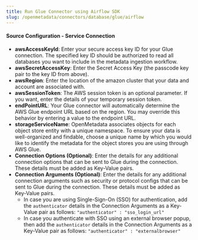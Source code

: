 ```yaml
---
title: Run Glue Connector using Airflow SDK
slug: /openmetadata/connectors/database/glue/airflow
---
```


<ConnectorIntro connector="Glue" goal="Airflow" hasDBT="true"/>

<Requirements />

<PythonMod connector="Glue" module="glue" />

<MetadataIngestionServiceDev service="database" connector="Glue" goal="Airflow"/>

<h4>Source Configuration - Service Connection</h4>

- **awsAccessKeyId**: Enter your secure access key ID for your Glue connection. The specified key ID should be authorized to read all databases you want to include in the metadata ingestion workflow.
- **awsSecretAccessKey**: Enter the Secret Access Key (the passcode key pair to the key ID from above).
- **awsRegion**: Enter the location of the amazon cluster that your data and account are associated with.
- **awsSessionToken**: The AWS session token is an optional parameter. If you want, enter the details of your temporary session token.
- **endPointURL**: Your Glue connector will automatically determine the AWS Glue endpoint URL based on the region. You may override this behavior by entering a value to the endpoint URL.
- **storageServiceName**: OpenMetadata associates objects for each object store entity with a unique namespace. To ensure your data is well-organized and findable, choose a unique name by which you would like to identify the metadata for the object stores you are using through AWS Glue.
- **Connection Options (Optional)**: Enter the details for any additional connection options that can be sent to Glue during the connection. These details must be added as Key-Value pairs.
- **Connection Arguments (Optional)**: Enter the details for any additional connection arguments such as security or protocol configs that can be sent to Glue during the connection. These details must be added as Key-Value pairs.
    - In case you are using Single-Sign-On (SSO) for authentication, add the `authenticator` details in the Connection Arguments as a Key-Value pair as follows: `"authenticator" : "sso_login_url"`
    - In case you authenticate with SSO using an external browser popup, then add the `authenticator` details in the Connection Arguments as a Key-Value pair as follows: `"authenticator" : "externalbrowser"`

<MetadataIngestionConfig service="database" connector="Glue" goal="Airflow" hasDBT="true"/>
